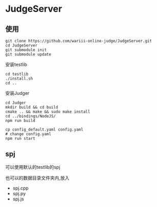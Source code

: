 # JudgeServer


## 使用

```
git clone https://github.com/wariii-online-judge/JudgeServer.git
cd JudgeServer
git submodule init
git submodule update

```

安装testlib
```
cd testlib
./install.sh
cd ..
```

安装Judger

```
cd Judger
mkdir build && cd build
cmake .. && make && sudo make install
cd ../bindings/NodeJS/
npm run build
```

```
cp config_default.yaml config.yaml
# change config.yaml
npm run start
```


## spj

可以使用默认的testlib的spj

也可以的数据目录文件夹内,放入

 - spj.cpp
 - spj.py
 - spj.js
